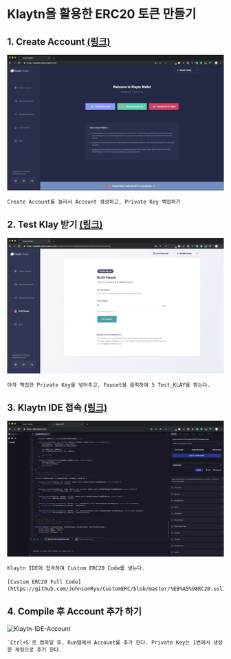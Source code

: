 # Klaytn을 활용한 ERC20 토큰 만들기

## 1. Create Account [(링크)](https://baobab.wallet.klaytn.com/)

![Klaytn-Wallet](./images/Klaytn-Wallet.png)

```
Create Account를 눌러서 Account 생성하고, Private Key 백업하기
```

## 2. Test Klay 받기 [(링크)](https://baobab.wallet.klaytn.com/access?next=faucet)

![Klaytn-Wallet-Faucet](./images/Klaytn-Wallet-Faucet.png)

```
아까 백업한 Private Key를 넣어주고, Faucet을 클릭하여 5 Test_KLAY를 받는다.
```

## 3. Klaytn IDE 접속 [(링크)](https://ide.klaytn.com/)

![Klaytn-IDE](./images/Klaytn-IDE.png)

```
Klaytn IDE에 접속하여 Custom ERC20 Code를 넣는다.

[Custom ERC20 Full Code](https://github.com/JohnsonRyu/CustomERC/blob/master/%EB%A5%98RC20.sol)
```

## 4. Compile 후 Account 추가 하기

![Klaytn-IDE-Account](./images/Klaytn-IDE-Account.gif)

```
`Ctrl+S`로 컴파일 후, Run탭에서 Account를 추가 한다. Private Key는 1번에서 생성한 계정으로 추가 한다.
```
